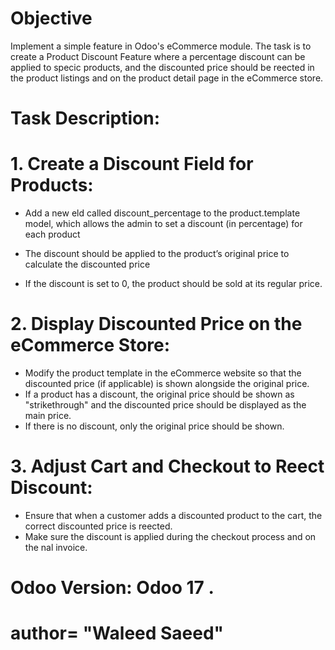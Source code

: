 # Objective

Implement a simple feature in Odoo's eCommerce module. The task is to
create a Product Discount Feature where a percentage discount can be applied to
specic products, and the discounted price should be reected in the product listings
and on the product detail page in the eCommerce store.

# Task Description:


 
# 1. Create a Discount Field for Products:


-  Add a new eld called discount_percentage to the
product.template model, which allows the admin to set a discount (in
percentage) for each product

- The discount should be applied to the product’s original price to calculate the discounted price
- If the discount is set to 0, the product should be sold at its regular price.



# 2. Display Discounted Price on the eCommerce Store:

- Modify the product template in the eCommerce website so that the
discounted price (if applicable) is shown alongside the original price.
- If a product has a discount, the original price should be shown as
"strikethrough" and the discounted price should be displayed as the main
price.
- If there is no discount, only the original price should be shown.


# 3. Adjust Cart and Checkout to Reect Discount:

- Ensure that when a customer adds a discounted product to the cart, the
correct discounted price is reected.
- Make sure the discount is applied during the checkout process and on the
nal invoice.


# Odoo Version:  Odoo 17 .


# author= "Waleed Saeed"